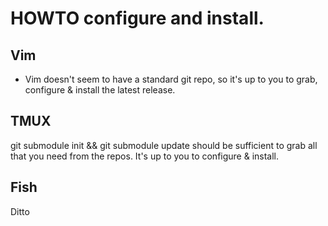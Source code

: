HOWTO configure and install.
============================

Vim
---
 - Vim doesn't seem to have a standard git repo, so it's up to you
   to grab, configure & install the latest release.

TMUX
----
git submodule init && git submodule update should be sufficient to grab 
all that you need from the repos.
It's up to you to configure & install. 

Fish
----
Ditto
